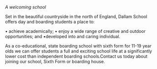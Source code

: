 *A welcoming school*

Set in the beautiful countryside in the north of England, Dallam
School offers day and boarding students a place to:
 
  • achieve academically;
  • enjoy a wide range of creative and outdoor opportunities; and
  •developed into and caring individual.


As a co-educational, state boarding school with sixth form for
11-19 year olds we can offer students a full and exciting school 
life at a significantly lower cost than independent boarding 
schools.Contact us today about joining our school, Sixth Form
or boarding house.

